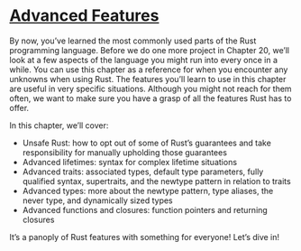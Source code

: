 # [Advanced Features](ch19-00-advanced-features.html#advanced-features)

By now, you’ve learned the most commonly used parts of the Rust programming
language. Before we do one more project in Chapter 20, we’ll look at a few
aspects of the language you might run into every once in a while. You can use
this chapter as a reference for when you encounter any unknowns when using
Rust. The features you’ll learn to use in this chapter are useful in very
specific situations. Although you might not reach for them often, we want to
make sure you have a grasp of all the features Rust has to offer.

In this chapter, we’ll cover:

* Unsafe Rust: how to opt out of some of Rust’s guarantees and take
  responsibility for manually upholding those guarantees
* Advanced lifetimes: syntax for complex lifetime situations
* Advanced traits: associated types, default type parameters, fully qualified
  syntax, supertraits, and the newtype pattern in relation to traits
* Advanced types: more about the newtype pattern, type aliases, the never type,
  and dynamically sized types
* Advanced functions and closures: function pointers and returning closures

It’s a panoply of Rust features with something for everyone! Let’s dive in!
